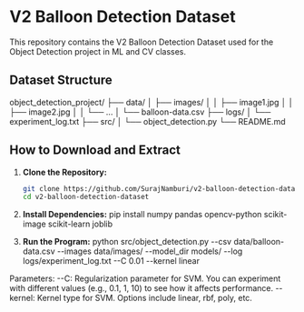 # V2 Balloon Detection Dataset

This repository contains the V2 Balloon Detection Dataset used for the Object Detection project in ML and CV classes.

## Dataset Structure

object_detection_project/
├── data/
│   ├── images/
│   │   ├── image1.jpg
│   │   ├── image2.jpg
│   │   └── ...
│   └── balloon-data.csv
├── logs/
│   └── experiment_log.txt
├── src/
│   └── object_detection.py
└── README.md

## How to Download and Extract

1. **Clone the Repository:**
   ```bash
   git clone https://github.com/SurajNamburi/v2-balloon-detection-dataset.git
   cd v2-balloon-detection-dataset

2. **Install Dependencies:**
pip install numpy pandas opencv-python scikit-image scikit-learn joblib 


3. **Run the Program:**
   python src/object_detection.py --csv data/balloon-data.csv --images data/images/ --model_dir models/ --log logs/experiment_log.txt --C 0.01 --kernel linear

Parameters:
--C: Regularization parameter for SVM. You can experiment with different values (e.g., 0.1, 1, 10) to see how it affects performance.
--kernel: Kernel type for SVM. Options include linear, rbf, poly, etc.
